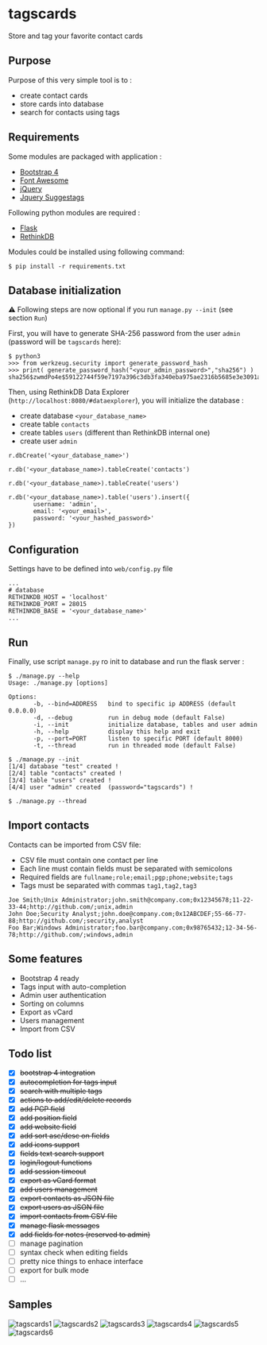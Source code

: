 # tagscards
Store and tag your favorite contact cards

## Purpose 
Purpose of this very simple tool is to :
- create contact cards 
- store cards into database
- search for contacts using tags

## Requirements
Some modules are packaged with application :
- [Bootstrap 4](https://getbootstrap.com/)
- [Font Awesome](https://fontawesome.com/)
- [jQuery](https://jquery.com/)
- [Jquery Suggestags](https://github.com/amsify42/jquery.amsify.suggestags)

Following python modules are required :
- [Flask](https://flask.palletsprojects.com/)
- [RethinkDB](https://rethinkdb.com/)

Modules could be installed using following command:
```
$ pip install -r requirements.txt
```
## Database initialization
:warning: Following steps are now optional if you run `manage.py --init` (see section `Run`)

First, you will have to generate SHA-256 password from the user `admin` (password will be `tagscards` here):
```
$ python3
>>> from werkzeug.security import generate_password_hash
>>> print( generate_password_hash("<your_admin_password>","sha256") )
sha256$zwmdPo4e$59122744f59e7197a396c3db3fa340eba975ae2316b5685e3e3091a6e932a024
```
Then, using RethinkDB Data Explorer (`http://localhost:8080/#dataexplorer`), you will initialize the database :
- create database `<your_database_name>`
- create table `contacts`
- create tables `users` (different than RethinkDB internal one)
- create user `admin`
```
r.dbCreate('<your_database_name>')

r.db('<your_database_name>).tableCreate('contacts')

r.db('<your_database_name>).tableCreate('users')

r.db('<your_database_name>).table('users').insert({
       username: 'admin', 
       email: '<your_email>',
       password: '<your_hashed_password>'
})
```
## Configuration
Settings have to be defined into `web/config.py` file
```
...
# database
RETHINKDB_HOST = 'localhost'
RETHINKDB_PORT = 28015
RETHINKDB_BASE = '<your_database_name>'
...
```
## Run
Finally, use script `manage.py` ro init to database and run the flask server :
```
$ ./manage.py --help
Usage: ./manage.py [options]

Options:
       -b, --bind=ADDRESS   bind to specific ip ADDRESS (default 0.0.0.0)
       -d, --debug          run in debug mode (default False)
       -i, --init           initialize database, tables and user admin
       -h, --help           display this help and exit
       -p, --port=PORT      listen to specific PORT (default 8000)
       -t, --thread         run in threaded mode (default False)

$ ./manage.py --init
[1/4] database "test" created !
[2/4] table "contacts" created !
[3/4] table "users" created !
[4/4] user "admin" created  (password="tagscards") !

$ ./manage.py --thread
```
## Import contacts
Contacts can be imported from CSV file:
- CSV file must contain one contact per line
- Each line must contain fields must be separated with semicolons
- Required fields are `fullname;role;email;pgp;phone;website;tags`
- Tags must be separated with commas `tag1,tag2,tag3`
```
Joe Smith;Unix Administrator;john.smith@company.com;0x12345678;11-22-33-44;http://github.com/;unix,admin
John Doe;Security Analyst;john.doe@company.com;0x12ABCDEF;55-66-77-88;http://github.com/;security,analyst
Foo Bar;Windows Administrator;foo.bar@company.com;0x98765432;12-34-56-78;http://github.com/;windows,admin
```
## Some features
- Bootstrap 4 ready
- Tags input with auto-completion
- Admin user authentication
- Sorting on columns
- Export as vCard
- Users management
- Import from CSV

## Todo list
- [x] ~~bootstrap 4 integration~~
- [x] ~~autocompletion for tags input~~
- [x] ~~search with multiple tags~~
- [x] ~~actions to add/edit/delete records~~
- [x] ~~add PGP field~~
- [x] ~~add position field~~
- [x] ~~add website field~~
- [x] ~~add sort asc/desc on fields~~
- [x] ~~add icons support~~
- [x] ~~fields text search support~~
- [x] ~~login/logout functions~~
- [x] ~~add session timeout~~
- [x] ~~export as vCard format~~
- [x] ~~add users management~~
- [x] ~~export contacts as JSON file~~
- [x] ~~export users as JSON file~~
- [x] ~~import contacts from CSV file~~
- [x] ~~manage flask messages~~
- [x] ~~add fields for notes (reserved to admin)~~
- [ ] manage pagination
- [ ] syntax check when editing fields
- [ ] pretty nice things to enhace interface
- [ ] export for bulk mode
- [ ] ...

## Samples 
![tagscards1](samples/tagscards1.png)
![tagscards2](samples/tagscards2.png)
![tagscards3](samples/tagscards3.png)
![tagscards4](samples/tagscards4.png)
![tagscards5](samples/tagscards5.png)
![tagscards6](samples/tagscards6.png)

